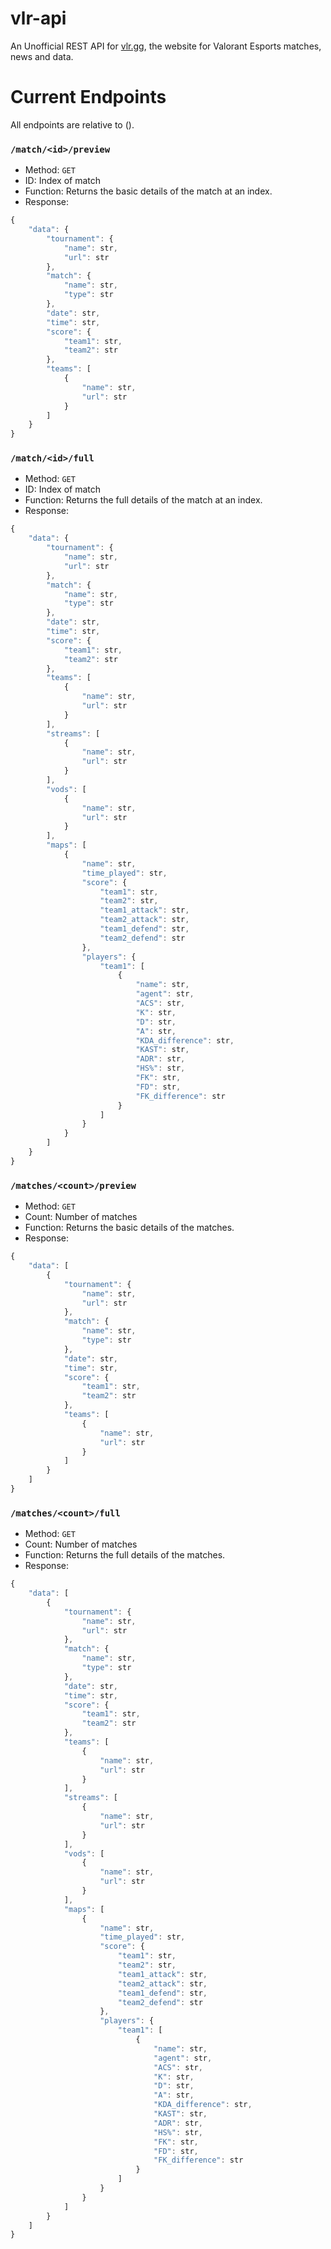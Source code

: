 # vlr-api
 An Unofficial REST API for [vlr.gg](https://www.vlr.gg/), the website for Valorant Esports matches, news and data.

# Current Endpoints
 All endpoints are relative to ().
 
### ```/match/<id>/preview```

- Method: ```GET```
- ID: Index of match
- Function: Returns the basic details of the match at an index.
- Response:
```javascript
{
    "data": {
        "tournament": {
            "name": str,
            "url": str
        },
        "match": {
            "name": str,
            "type": str
        },
        "date": str,
        "time": str,
        "score": {
            "team1": str,
            "team2": str
        },
        "teams": [
            {
                "name": str,
                "url": str
            }
        ]
    }
}
```

### ```/match/<id>/full```

- Method: ```GET```
- ID: Index of match
- Function: Returns the full details of the match at an index.
- Response:
```javascript
{
    "data": {
        "tournament": {
            "name": str,
            "url": str
        },
        "match": {
            "name": str,
            "type": str
        },
        "date": str,
        "time": str,
        "score": {
            "team1": str,
            "team2": str
        },
        "teams": [
            {
                "name": str,
                "url": str
            }
        ],
        "streams": [
            {
                "name": str,
                "url": str
            }
        ],
        "vods": [
            {
                "name": str,
                "url": str
            }
        ],
        "maps": [
            {
                "name": str,
                "time_played": str,
                "score": {
                    "team1": str,
                    "team2": str,
                    "team1_attack": str,
                    "team2_attack": str,
                    "team1_defend": str,
                    "team2_defend": str
                },
                "players": {
                    "team1": [
                        {
                            "name": str,
                            "agent": str,
                            "ACS": str,
                            "K": str,
                            "D": str,
                            "A": str,
                            "KDA_difference": str,
                            "KAST": str,
                            "ADR": str,
                            "HS%": str,
                            "FK": str,
                            "FD": str,
                            "FK_difference": str
                        }
                    ]
                }
            }
        ]
    }
}
```

### ```/matches/<count>/preview```

- Method: ```GET```
- Count: Number of matches
- Function: Returns the basic details of the matches.
- Response:
```javascript
{
    "data": [
        {
            "tournament": {
                "name": str,
                "url": str
            },
            "match": {
                "name": str,
                "type": str
            },
            "date": str,
            "time": str,
            "score": {
                "team1": str,
                "team2": str
            },
            "teams": [
                {
                    "name": str,
                    "url": str
                }
            ]
        }
    ]   
}
```

### ```/matches/<count>/full```

- Method: ```GET```
- Count: Number of matches
- Function: Returns the full details of the matches.
- Response:
```javascript
{
    "data": [
        {
            "tournament": {
                "name": str,
                "url": str
            },
            "match": {
                "name": str,
                "type": str
            },
            "date": str,
            "time": str,
            "score": {
                "team1": str,
                "team2": str
            },
            "teams": [
                {
                    "name": str,
                    "url": str
                }
            ],
            "streams": [
                {
                    "name": str,
                    "url": str
                }
            ],
            "vods": [
                {
                    "name": str,
                    "url": str
                }
            ],
            "maps": [
                {
                    "name": str,
                    "time_played": str,
                    "score": {
                        "team1": str,
                        "team2": str,
                        "team1_attack": str,
                        "team2_attack": str,
                        "team1_defend": str,
                        "team2_defend": str
                    },
                    "players": {
                        "team1": [
                            {
                                "name": str,
                                "agent": str,
                                "ACS": str,
                                "K": str,
                                "D": str,
                                "A": str,
                                "KDA_difference": str,
                                "KAST": str,
                                "ADR": str,
                                "HS%": str,
                                "FK": str,
                                "FD": str,
                                "FK_difference": str
                            }
                        ]
                    }
                }
            ]
        }
    ]
}
```
